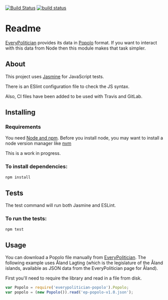 [![Build Status](https://travis-ci.org/octopusinvitro/everypolitician-popolo-npm.svg?branch=master)](https://travis-ci.org/octopusinvitro/everypolitician-popolo-npm)
[![build status](https://gitlab.com/octopusinvitro/everypolitician-popolo-npm/badges/master/build.svg)](https://gitlab.com/octopusinvitro/everypolitician-popolo-npm/commits/master)


# Readme

[EveryPolitician](http://everypolitician.org/) provides its data in [Popolo](http://www.popoloproject.com/) format.
If you want to interact with this data from Node then this module makes that task simpler.


## About

This project uses [Jasmine](http://jasmine.github.io/) for JavaScript tests.

There is an ESlint configuration file to check the JS syntax.

Also, CI files have been added to be used with Travis and GitLab.


## Installing

### Requirements

You need [Node and npm](https://docs.npmjs.com/getting-started/installing-node).
Before you install node, you may want to install a node version manager like [nvm](https://github.com/creationix/nvm)

This is a work in progress.


### To install dependencies:

```js
npm install
```


## Tests

The test command will run both Jasmine and ESLint.

### To run the tests:

```js
npm test
```


## Usage

You can download a Popolo file manually from [EveryPolitician](http://everypolitician.org/).
The following example uses Åland Lagting (which is the legislature of the Åland islands, available as JSON data from the EveryPolitician page for Åland).

First you'll need to require the library and read in a file from disk.

```js
var Popolo = require('everypolitician-popolo').Popolo;
var popolo = (new Popolo()).read('ep-popolo-v1.0.json');
```
